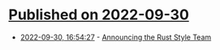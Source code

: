# [Published on 2022-09-30](index.md)

* [2022-09-30, 16:54:27](https://lobste.rs/s/ambqtq/announcing_rust_style_team) - [Announcing the Rust Style Team](https://blog.rust-lang.org/inside-rust/2022/09/29/announcing-the-rust-style-team.html)
